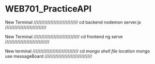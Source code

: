 # WEB701_PracticeAPI

New Terminal
/////////////////////////////
cd backend
nodemon server.js
///////////////////////////

New Terminal
//////////////////////////////
cd frontend
ng serve
/////////////////////////////

New terminal
//////////////////////////////
cd *mongo shell file location*
mongo
use messageBoard
///////////////////////////////
